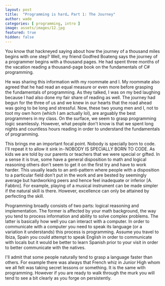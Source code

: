 ```yaml
---
layout: post
title:  "Programming is hard… Part 1: The Journey"
author: wade
categories: [ programming, intro ]
image: assets/images/12.jpg
featured: true
hidden: false
---
```


You know that hackneyed saying about how the journey of a thousand miles begins with one step? Well, my friend Godfred Boateng says the journey of a programmer begins with a thousand pages. He had spent three months of the vacation reading a thousand-page book on the fundamentals of C# programming.

He was sharing this information with my roommate and I. My roommate also agreed that he had read an equal measure or even more before grasping the fundamentals of programming. As they talked, I was on my bed laughing because I had also done my fair share of reading as well. The journey had begun for the three of us and we knew in our hearts that the road ahead was going to be long and stressful. Now, these two young men and I, not to toot my own horn (which I am actually lol), are arguably the best programmers in my class. On the surface, we seem to grasp programming logic seamlessly. However, what people don't know is that we spent long nights and countless hours reading in order to understand the fundamentals of programming.

This brings me an important focal point. Nobody is specially born to code. I'll repeat it to allow it sink in - NOBODY IS SPECIALLY BORN TO CODE. As kids we are told by our parents or teachers that we were special or gifted. In a sense it is true, some have a general disposition to math and logical reasoning others don't seem to get it on the first try and have to work harder. This usually leads to an anti-pattern where people with a disposition to a particular field don't put in the work and are bested by seemingly average but hardworking peers and hence feel inadequate or inferior [A. Fabbro]. For example, playing of a musical instrument can be made simpler if the natural skill is there. However, excellence can only be attained by perfecting the skill.

Programming broadly consists of two parts: logical reasoning and implementation. The former is affected by your math background, the way you tend to process information and ability to solve complex problems. The latter is basically how well you can interact with a computer. In order to communicate with a computer you need to speak its language (or a variation it understands) this process is programming. Assume you travel to Ibiza, Spain you could attempt to speak English in order to communicate with locals but it would be better to learn Spanish prior to your visit in order to better communicate with the natives.

I'll admit that some people naturally tend to grasp a language faster than others. For example there was always that French whiz in Junior High whom we all felt was taking secret lessons or something. It is the same with programming. However if you are ready to walk through the murk you will tend to see a bit clearly as you forge on persistently.